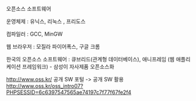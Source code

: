오픈소스 소프트웨어

운영체제 : 유닉스, 리눅스 , 프리도스

컴파일러 : GCC, MinGW

웹 브라우저 : 모질라 파이어폭스, 구글 크롬


한국의 오픈소스 소프트웨어 : 큐브리드(관계형 데이터베이스), 애니프레임 (웹 애플리케이션 프레임워크) - 삼성이 자사제품 오픈소스화


http://www.oss.kr/
공개 SW 포털 -> 공개 SW 활용
http://www.oss.kr/oss_intro07?PHPSESSID=6c6397547565ae74197c7f77f67fe2f4
